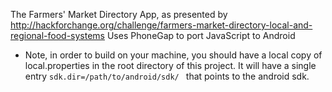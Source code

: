 The Farmers' Market Directory App, as presented by http://hackforchange.org/challenge/farmers-market-directory-local-and-regional-food-systems
Uses PhoneGap to port JavaScript to Android

- Note, in order to build on your machine, you should have a local copy of local.properties in the root directory of this project. It will have a single entry ```sdk.dir=/path/to/android/sdk/ ``` that points to the android sdk.
